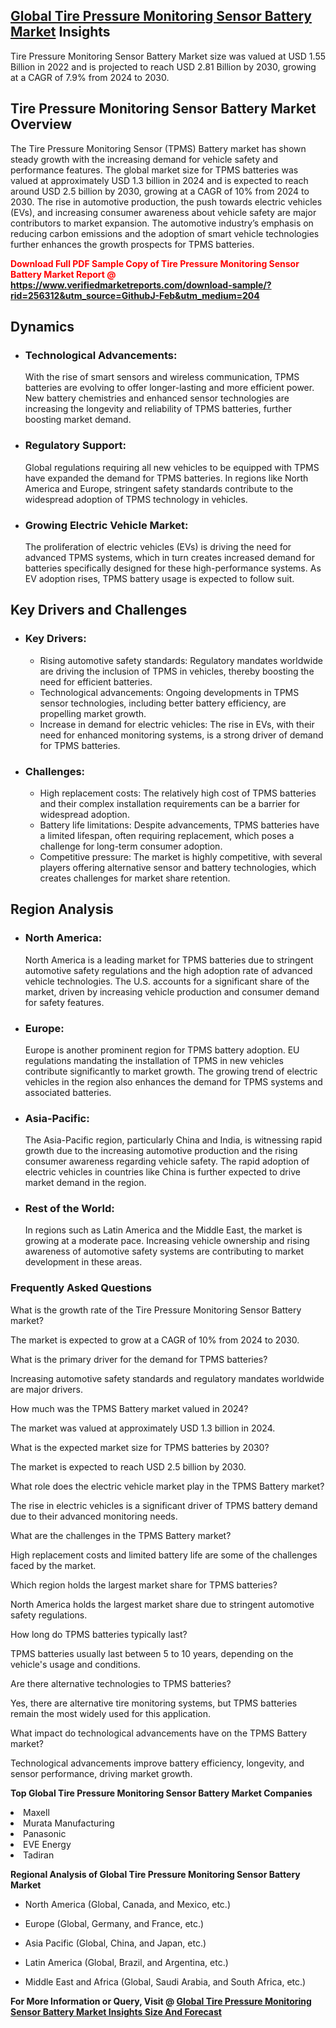 <h2><a href="https://www.verifiedmarketreports.com/download-sample/?rid=256312&amp;utm_source=GithubJ&amp;utm_medium=204" target="_blank">Global Tire Pressure Monitoring Sensor Battery Market</a> Insights</h2><p>Tire Pressure Monitoring Sensor Battery Market size was valued at USD 1.55 Billion in 2022 and is projected to reach USD 2.81 Billion by 2030, growing at a CAGR of 7.9% from 2024 to 2030.</p><p><h2>Tire Pressure Monitoring Sensor Battery Market Overview</h2> <p>The Tire Pressure Monitoring Sensor (TPMS) Battery market has shown steady growth with the increasing demand for vehicle safety and performance features. The global market size for TPMS batteries was valued at approximately USD 1.3 billion in 2024 and is expected to reach around USD 2.5 billion by 2030, growing at a CAGR of 10% from 2024 to 2030. The rise in automotive production, the push towards electric vehicles (EVs), and increasing consumer awareness about vehicle safety are major contributors to market expansion. The automotive industry’s emphasis on reducing carbon emissions and the adoption of smart vehicle technologies further enhances the growth prospects for TPMS batteries.</p> <p><strong><p><span class=""><span style="color: #ff0000;"><strong>Download Full PDF Sample Copy of Tire Pressure Monitoring Sensor Battery Market Report</strong> @ </span><a href="https://www.verifiedmarketreports.com/download-sample/?rid=256312&amp;utm_source=GithubJ-Feb&amp;utm_medium=204" target="_blank">https://www.verifiedmarketreports.com/download-sample/?rid=256312&amp;utm_source=GithubJ-Feb&amp;utm_medium=204</a></span></p></strong></p> <h2>Dynamics</h2> <ul> <li><h3>Technological Advancements:</h3> With the rise of smart sensors and wireless communication, TPMS batteries are evolving to offer longer-lasting and more efficient power. New battery chemistries and enhanced sensor technologies are increasing the longevity and reliability of TPMS batteries, further boosting market demand.</li> <li><h3>Regulatory Support:</h3> Global regulations requiring all new vehicles to be equipped with TPMS have expanded the demand for TPMS batteries. In regions like North America and Europe, stringent safety standards contribute to the widespread adoption of TPMS technology in vehicles.</li> <li><h3>Growing Electric Vehicle Market:</h3> The proliferation of electric vehicles (EVs) is driving the need for advanced TPMS systems, which in turn creates increased demand for batteries specifically designed for these high-performance systems. As EV adoption rises, TPMS battery usage is expected to follow suit.</li> </ul> <h2>Key Drivers and Challenges</h2> <ul> <li><h3>Key Drivers:</h3> <ul> <li>Rising automotive safety standards: Regulatory mandates worldwide are driving the inclusion of TPMS in vehicles, thereby boosting the need for efficient batteries.</li> <li>Technological advancements: Ongoing developments in TPMS sensor technologies, including better battery efficiency, are propelling market growth.</li> <li>Increase in demand for electric vehicles: The rise in EVs, with their need for enhanced monitoring systems, is a strong driver of demand for TPMS batteries.</li> </ul> </li> <li><h3>Challenges:</h3> <ul> <li>High replacement costs: The relatively high cost of TPMS batteries and their complex installation requirements can be a barrier for widespread adoption.</li> <li>Battery life limitations: Despite advancements, TPMS batteries have a limited lifespan, often requiring replacement, which poses a challenge for long-term consumer adoption.</li> <li>Competitive pressure: The market is highly competitive, with several players offering alternative sensor and battery technologies, which creates challenges for market share retention.</li> </ul> </li> </ul> <h2>Region Analysis</h2> <ul> <li><h3>North America:</h3> North America is a leading market for TPMS batteries due to stringent automotive safety regulations and the high adoption rate of advanced vehicle technologies. The U.S. accounts for a significant share of the market, driven by increasing vehicle production and consumer demand for safety features.</li> <li><h3>Europe:</h3> Europe is another prominent region for TPMS battery adoption. EU regulations mandating the installation of TPMS in new vehicles contribute significantly to market growth. The growing trend of electric vehicles in the region also enhances the demand for TPMS systems and associated batteries.</li> <li><h3>Asia-Pacific:</h3> The Asia-Pacific region, particularly China and India, is witnessing rapid growth due to the increasing automotive production and the rising consumer awareness regarding vehicle safety. The rapid adoption of electric vehicles in countries like China is further expected to drive market demand in the region.</li> <li><h3>Rest of the World:</h3> In regions such as Latin America and the Middle East, the market is growing at a moderate pace. Increasing vehicle ownership and rising awareness of automotive safety systems are contributing to market development in these areas.</li> </ul> <h3>Frequently Asked Questions</h3> <p>What is the growth rate of the Tire Pressure Monitoring Sensor Battery market?</p> <p>The market is expected to grow at a CAGR of 10% from 2024 to 2030.</p> <p>What is the primary driver for the demand for TPMS batteries?</p> <p>Increasing automotive safety standards and regulatory mandates worldwide are major drivers.</p> <p>How much was the TPMS Battery market valued in 2024?</p> <p>The market was valued at approximately USD 1.3 billion in 2024.</p> <p>What is the expected market size for TPMS batteries by 2030?</p> <p>The market is expected to reach USD 2.5 billion by 2030.</p> <p>What role does the electric vehicle market play in the TPMS Battery market?</p> <p>The rise in electric vehicles is a significant driver of TPMS battery demand due to their advanced monitoring needs.</p> <p>What are the challenges in the TPMS Battery market?</p> <p>High replacement costs and limited battery life are some of the challenges faced by the market.</p> <p>Which region holds the largest market share for TPMS batteries?</p> <p>North America holds the largest market share due to stringent automotive safety regulations.</p> <p>How long do TPMS batteries typically last?</p> <p>TPMS batteries usually last between 5 to 10 years, depending on the vehicle's usage and conditions.</p> <p>Are there alternative technologies to TPMS batteries?</p> <p>Yes, there are alternative tire monitoring systems, but TPMS batteries remain the most widely used for this application.</p> <p>What impact do technological advancements have on the TPMS Battery market?</p> <p>Technological advancements improve battery efficiency, longevity, and sensor performance, driving market growth.</p> </p><p><strong>Top Global Tire Pressure Monitoring Sensor Battery Market Companies</strong></p><div data-test-id=""><p><li>Maxell</li><li> Murata Manufacturing</li><li> Panasonic</li><li> EVE Energy</li><li> Tadiran</li></p><div><strong>Regional Analysis of&nbsp;Global Tire Pressure Monitoring Sensor Battery Market</strong></div><ul><li dir="ltr"><p dir="ltr">North America&nbsp;(Global, Canada, and Mexico, etc.)</p></li><li dir="ltr"><p dir="ltr">Europe (Global, Germany, and France, etc.)</p></li><li dir="ltr"><p dir="ltr">Asia Pacific&nbsp;(Global, China, and Japan, etc.)</p></li><li dir="ltr"><p dir="ltr">Latin America&nbsp;(Global, Brazil, and Argentina, etc.)</p></li><li dir="ltr">Middle East and Africa&nbsp;(Global, Saudi Arabia, and South Africa, etc.)</li></ul><p><strong>For More Information or Query, Visit @&nbsp;</strong><strong><a href="https://www.verifiedmarketreports.com/product/tire-pressure-monitoring-sensor-battery-market/?utm_source=GithubJ&amp;utm_medium=204" target="_blank">Global Tire Pressure Monitoring Sensor Battery Market Insights Size And Forecast</a></strong></p></div>
